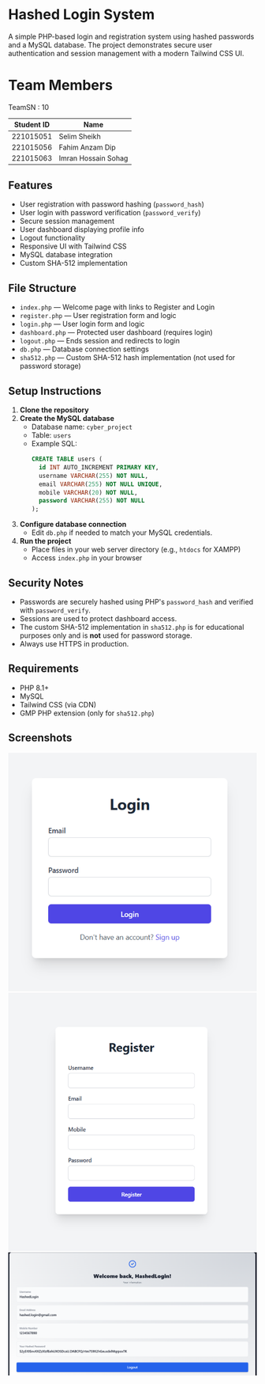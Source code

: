 # Hashed Login System

A simple PHP-based login and registration system using hashed passwords and a MySQL database. The project demonstrates secure user authentication and session management with a modern Tailwind CSS UI.

# Team Members
TeamSN : 10

| Student ID  | Name              |
|-------------|-------------------|
| 221015051   | Selim Sheikh      |
| 221015056   | Fahim Anzam Dip   |
| 221015063   | Imran Hossain Sohag |

## Features
- User registration with password hashing (`password_hash`)
- User login with password verification (`password_verify`)
- Secure session management
- User dashboard displaying profile info
- Logout functionality
- Responsive UI with Tailwind CSS
- MySQL database integration
- Custom SHA-512 implementation

## File Structure
- `index.php` — Welcome page with links to Register and Login
- `register.php` — User registration form and logic
- `login.php` — User login form and logic
- `dashboard.php` — Protected user dashboard (requires login)
- `logout.php` — Ends session and redirects to login
- `db.php` — Database connection settings
- `sha512.php` — Custom SHA-512 hash implementation (not used for password storage)

## Setup Instructions
1. **Clone the repository**
2. **Create the MySQL database**
   - Database name: `cyber_project`
   - Table: `users`
   - Example SQL:
     ```sql
     CREATE TABLE users (
       id INT AUTO_INCREMENT PRIMARY KEY,
       username VARCHAR(255) NOT NULL,
       email VARCHAR(255) NOT NULL UNIQUE,
       mobile VARCHAR(20) NOT NULL,
       password VARCHAR(255) NOT NULL
     );
     ```
3. **Configure database connection**
   - Edit `db.php` if needed to match your MySQL credentials.
4. **Run the project**
   - Place files in your web server directory (e.g., `htdocs` for XAMPP)
   - Access `index.php` in your browser

## Security Notes
- Passwords are securely hashed using PHP's `password_hash` and verified with `password_verify`.
- Sessions are used to protect dashboard access.
- The custom SHA-512 implementation in `sha512.php` is for educational purposes only and is **not** used for password storage.
- Always use HTTPS in production.

## Requirements
- PHP 8.1+
- MySQL
- Tailwind CSS (via CDN)
- GMP PHP extension (only for `sha512.php`)

## Screenshots
![Login Page](screenshots/ss_2.png)
![Register Page](screenshots/ss_1.png)
![Dashboard](screenshots/ss_3.png)
